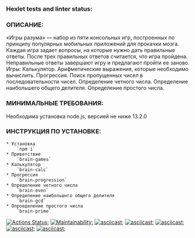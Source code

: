 ### Hexlet tests and linter status:

### ОПИСАНИЕ:
«Игры разума» — набор из пяти консольных игр, построенных по принципу популярных мобильных приложений для прокачки мозга. Каждая игра задает вопросы, на которые нужно дать правильные ответы. После трех правильных ответов считается, что игра пройдена. Неправильные ответы завершают игру и предлагают пройти ее заново. 
Игры:
Калькулятор. Арифметические выражения, которые необходимо вычислить.
Прогрессия. Поиск пропущенных чисел в последовательности чисел.
Определение четного числа.
Определение наибольшего общего делителя.
Определение простого числа.

### МИНИМАЛЬНЫЕ ТРЕБОВАНИЯ:
Необходима установка node.js, версией не ниже 13.2.0

### ИНСТРУКЦИЯ ПО УСТАНОВКЕ:
    * Установка
        `npm i`
    * Приветствие
        `brain-games`
    * Калькулятор
        `brain-calc`
    * Прогрессия
        `brain-progression`
    * Определение четного числа
        `brain-even`
    * Определение наибольшнго общего делителя
        `brain-gcd`
    * Опроеделение простого числа
        `brain-prime`

    
    


[![Actions Status](https://github.com/IgorUlitin/frontend-project-44/workflows/hexlet-check/badge.svg)](https://github.com/IgorUlitin/frontend-project-44/actions);
[![Maintainability](https://api.codeclimate.com/v1/badges/f49b257ffc4087b376eb/maintainability)](https://codeclimate.com/github/IgorUlitin/frontend-project-44/maintainability);
[![asciicast](https://asciinema.org/a/546959.svg)](https://asciinema.org/a/546959);
[![asciicast](https://asciinema.org/a/548360.svg)](https://asciinema.org/a/548360);
[![asciicast](https://asciinema.org/a/548363.svg)](https://asciinema.org/a/548363);
[![asciicast](https://asciinema.org/a/548364.svg)](https://asciinema.org/a/548364);
[![asciicast](https://asciinema.org/a/548367.svg)](https://asciinema.org/a/548367);
